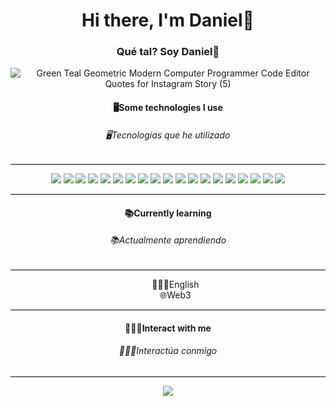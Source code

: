 <h1 align="center"> Hi there, I'm Daniel👋 </h1>
<h3 align="center"> Qué tal? Soy Daniel👋 </h3>
<p align="center">
  <img src="https://github.com/user-attachments/assets/3c81b002-a4fe-4691-a4d4-34de2f769138" alt="Green Teal Geometric Modern Computer Programmer Code Editor Quotes for Instagram Story (5)">
</p>

<h4 align="center">🖥️Some technologies I use</h4>
<h6 align="center">🖥️Tecnologías que he utilizado</h6>

<hr style="height:1px; border:none; color:#000; background-color:#000;" />
<div align="center">
  <img src="https://img.shields.io/badge/.NET-512BD4?style=for-the-badge&logo=dotnet&logoColor=white"/>
  <img src="https://img.shields.io/badge/Angular-DD0031?style=for-the-badge&logo=angular&logoColor=white"/>
  <img src="https://img.shields.io/badge/JavaScript-323330?style=for-the-badge&logo=javascript&logoColor=F7DF1E"/>
  <img src="https://img.shields.io/badge/strapi-2F2E8B?style=for-the-badge&logo=strapi&logoColor=white"/>
  <img src="https://img.shields.io/badge/TypeScript-007ACC?style=for-the-badge&logo=typescript&logoColor=white"/>
  <img src="https://img.shields.io/badge/HTML5-E34F26?style=for-the-badge&logo=html5&logoColor=white"/>
  <img src="https://img.shields.io/badge/CSS3-1572B6?style=for-the-badge&logo=css3&logoColor=white"/>
  <img src="https://img.shields.io/badge/Ionic-3880FF?style=for-the-badge&logo=ionic&logoColor=white"/>
  <img src="https://img.shields.io/badge/React_Native-20232A?style=for-the-badge&logo=react&logoColor=61DAFB"/>
  <img src="https://img.shields.io/badge/Flutter-02569B?style=for-the-badge&logo=flutter&logoColor=white"/>
  <img src="https://img.shields.io/badge/Trello-0052CC?style=for-the-badge&logo=trello&logoColor=white"/>
  <img src="https://img.shields.io/badge/Microsoft_SQL_Server-CC2927?style=for-the-badge&logo=microsoft-sql-server&logoColor=white"/>
  <img src="https://img.shields.io/badge/PostgreSQL-316192?style=for-the-badge&logo=postgresql&logoColor=white"/>
  <img src="https://img.shields.io/badge/Sqlite-003B57?style=for-the-badge&logo=sqlite&logoColor=white"/>
  <img src="https://img.shields.io/badge/MongoDB-4EA94B?style=for-the-badge&logo=mongodb&logoColor=white"/>
  <img src="https://img.shields.io/badge/Visual_Studio-5C2D91?style=for-the-badge&logo=visual%20studio&logoColor=white"/>
  <img src="https://img.shields.io/badge/Visual_Studio_Code-0078D4?style=for-the-badge&logo=visual%20studio%20code&logoColor=white"/>
  <img src="https://img.shields.io/badge/apache%20netbeans-1B6AC6?style=for-the-badge&logo=apache%20netbeans%20IDE&logoColor=white"/>
  <img src="https://img.shields.io/badge/Eclipse-2C2255?style=for-the-badge&logo=eclipse&logoColor=white"/>
</div>

<hr style="height:1px; border:none; color:#000; background-color:#000;" />

<h4 align="center">📚Currently learning</h4>
<h6 align="center">📚Actualmente aprendiendo</h6>

<hr style="height:1px; border:none; color:#000; background-color:#000;" />

<ul align="center" style="list-style-type:none;">
  <li>👨🏾‍🎓English</li>
  <li>🌐Web3</li>
</ul>

<hr style="height:1px; border:none; color:#000; background-color:#000;" />

<h4 align="center">🙇🏾‍♂️Interact with me</h4>
<h6 align="center">🙇🏾‍♂️Interactúa conmigo</h6>

<hr style="height:1px; border:none; color:#000; background-color:#000;" />

<div align="center">
  <a href="https://www.linkedin.com/in/daniel-barrantes-ab6203168/">
    <img src="https://img.shields.io/badge/LinkedIn-0077B5?style=for-the-badge&logo=linkedin&logoColor=white"/>	
  </a>
</div>
